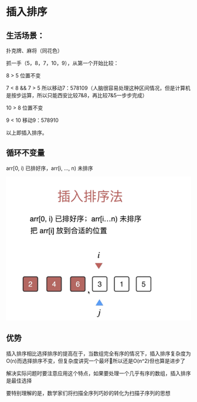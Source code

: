 # 插入排序

## 生活场景：

扑克牌、麻将（同花色）

抓一手（5，8，7，10，9），从第一个开始比较：

8 > 5 位置不变

7 < 8 && 7 > 5 所以移动7：578109（人脑很容易处理这种区间情况，但是计算机是按步运算，所以只能西安比较7&8，再比较7&5一步步完成）

10 > 8 位置不变

9 < 10 移动9：578910

以上即插入排序。

## 循环不变量

arr[0, i) 已排好序，arr[i, ..., n) 未排序

![InsertionSort](InsertionSort.png)

## 优势

插入排序相比选择排序的提高在于，当数组完全有序的情况下，插入排序复杂度为O(n)而选择排序不变，但复杂度讲究一个最坏🤣所以还是O(n^2)但也算是进步了

解决实际问题时要注意应用这个特点，如果要处理一个几乎有序的数组，插入排序是最佳选择

要特别理解的是，数学家们将扫描全序列巧妙的转化为扫描子序列的思想